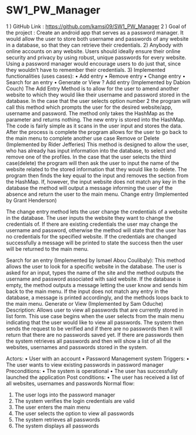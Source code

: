 # SW1_PW_Manager
1 ) GitHub Link : https://github.com/kamsi09/SW1_PW_Manager
2 ) Goal of the project : Create an android app that serves as a password manager. It would allow the user to store both username and passwords of any website in a database, so that they can retrieve their credentials.
2) Anybody with online accounts on any website. Users should ideally ensure their online security and privacy by using robust, unique passwords for every website. Using a password manager would encourage users to do just that, since they wouldn’t have to remember their credentials.
3) Implemented functionalities (uses cases):
•	Add entry
•	Remove entry
•	Change entry
•	Search for an entry
•	Generate or View ?
Add entry (Implemented by Dabion Couch)
The Add Entry Method is to allow for the user to amend another website to which they would like their username and password stored in the database. In the case that the user selects option number 2 the program will call this method which prompts the user for the desired website/app, username and password. The method only takes the HashMap as the parameter and returns nothing. The new entry is stored into the HashMap. The code is fairly simple as it scans in the user input and stores the data. After the process is complete the program allows for the user to go back to the main menu to complete another use case
Remove or Delete (Implemented by Rider Jefferies)
This method is designed to allow the user, who has already has input information into the database, to select and remove one of the profiles. In the case that the user selects the third case(delete) the program will then ask the user to input the name of the website related to the stored information that they would like to delete. The program then finds the key equal to the input and removes the section from the HashMap. If, however, the input website does not match any key in the database the method will output a message informing the user of the absence and return the user to the main menu.
Change entry (Implemented by Grant Henderson) 

The change entry method lets the user change the credentials of a website in the database. The user inputs the website they want to change the credentials of. If there are existing credentials the user may change the username and password, otherwise the method will state that the user has no credentials for the specified website. If the credentials are changed successfully a message will be printed to state the success then the user will be returned to the main menu. 

Search for an entry (Implemented by Ismael Abou Coulibaly):
This method allows the user to look for a specific website in the database. The user is asked for an input, types the name of the site and the method outputs the username and password associated with said website. If the database is empty, the method outputs a message letting the user know and sends him back to the main menu. If the input does not match any entry in the database, a message is printed accordingly, and the methods loops back to the main menu.
Generate or View  (Implemented by Sam Oduche)
Description: Allows user to view all passwords that are currently stored in list form. This use case begins when the user selects from the main menu indicating that the user would like to view all passwords. The system then sends the request to be verified and if there are no passwords then it will return that there are no passwords saved yet. If there are passwords then the system retrieves all passwords and then will show a list of all the websites, usernames and passwords stored in the system.

Actors:
• User with an account
• Password Management system
Triggers:
• The user wants to view existing passwords in password manager
Preconditions:
• The system is operational
• The user has successfully launched the application
Post conditions:
• The user has received a list of all websites, usernames and passwords
Normal flow:
1. The user logs into the password manager
2. The system verifies the login credentials are valid
3. The user enters the main menu
4. The user selects the option to view all passwords
5. The system retrieves all passwords
6. The system displays all passwords

